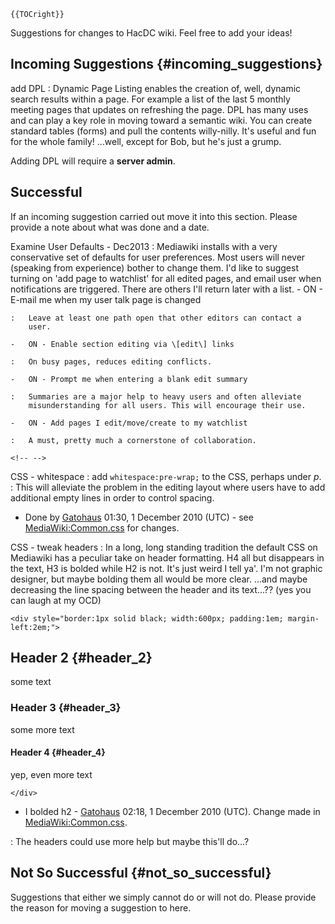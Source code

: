 ```{=mediawiki}
{{TOCright}}
```
Suggestions for changes to HacDC wiki. Feel free to add your ideas!

## Incoming Suggestions {#incoming_suggestions}

add DPL
:   Dynamic Page Listing enables the creation of, well, dynamic search
    results within a page. For example a list of the last 5 monthly
    meeting pages that updates on refreshing the page. DPL has many uses
    and can play a key role in moving toward a semantic wiki. You can
    create standard tables (forms) and pull the contents willy-nilly.
    It's useful and fun for the whole family! ...well, except for Bob,
    but he's just a grump.

Adding DPL will require a **server admin**.

## Successful

If an incoming suggestion carried out move it into this section. Please
provide a note about what was done and a date.

Examine User Defaults - Dec2013
:   Mediawiki installs with a very conservative set of defaults for user
    preferences. Most users will never (speaking from experience) bother
    to change them. I'd like to suggest turning on 'add page to
    watchlist' for all edited pages, and email user when notifications
    are triggered. There are others I'll return later with a list.
    -   ON - E-mail me when my user talk page is changed

    :   Leave at least one path open that other editors can contact a
        user.

    -   ON - Enable section editing via \[edit\] links

    :   On busy pages, reduces editing conflicts.

    -   ON - Prompt me when entering a blank edit summary

    :   Summaries are a major help to heavy users and often alleviate
        misunderstanding for all users. This will encourage their use.

    -   ON - Add pages I edit/move/create to my watchlist

    :   A must, pretty much a cornerstone of collaboration.

```{=html}
<!-- -->
```

CSS - whitespace
:   add `whitespace:pre-wrap;` to the CSS, perhaps under *p*.
:   This will alleviate the problem in the editing layout where users
    have to add additional empty lines in order to control spacing.

-   Done by [Gatohaus](User:Gatohaus) 01:30, 1 December 2010
    (UTC) - see [MediaWiki:Common.css](MediaWiki:Common.css)
    for changes.

CSS - tweak headers
:   In a long, long standing tradition the default CSS on Mediawiki has
    a peculiar take on header formatting. H4 all but disappears in the
    text, H3 is bolded while H2 is not. It's just weird I tell ya'. I'm
    not graphic designer, but maybe bolding them all would be more
    clear. ...and maybe decreasing the line spacing between the header
    and its text...?? (yes you can laugh at my OCD)

```{=html}
<div style="border:1px solid black; width:600px; padding:1em; margin-left:2em;">
```
## Header 2 {#header_2}

some text

### Header 3 {#header_3}

some more text

#### Header 4 {#header_4}

yep, even more text

```{=html}
</div>
```
-   I bolded h2 - [Gatohaus](User:Gatohaus) 02:18, 1 December
    2010 (UTC). Change made in
    [MediaWiki:Common.css](MediaWiki:Common.css).

:   The headers could use more help but maybe this'll do...?

## Not So Successful {#not_so_successful}

Suggestions that either we simply cannot do or will not do. Please
provide the reason for moving a suggestion to here.
